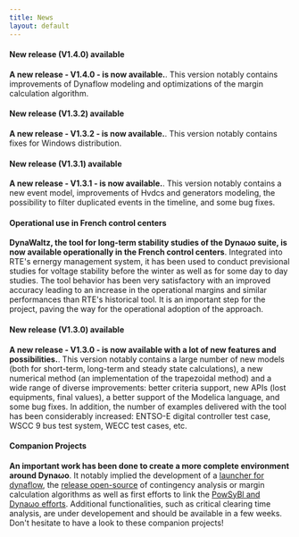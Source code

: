 ```yaml
---
title: News
layout: default
---
```

<!--
    Except where otherwise noted, content in this website is Copyright (c)
    2015-2020, RTE (http://www.rte-france.com) and licensed under a
    CC-BY-4.0 (https://creativecommons.org/licenses/by/4.0/)
    license. All rights reserved.
-->
<a name="V1.4.0Release"></a>

#### New release (V1.4.0) available

**A new release - V1.4.0 - is now available.**. This version notably contains improvements of Dynaflow modeling and optimizations of the margin calculation algorithm.

<a name="V1.3.2Release"></a>

#### New release (V1.3.2) available

**A new release - V1.3.2 - is now available.**. This version notably contains fixes for Windows distribution.

<a name="V1.3.1Release"></a>

#### New release (V1.3.1) available

**A new release - V1.3.1 - is now available.**. This version notably contains a new event model, improvements of Hvdcs and generators modeling, the possibility to filter duplicated events in the timeline, and some bug fixes.

<a name="OperationalUse"></a>

#### Operational use in French control centers

**DynaWaltz, the tool for long-term stability studies of the Dyna&omega;o suite, is now available operationally in the French control centers**. Integrated into RTE's ernergy management system, it has been used to conduct previsional studies for voltage stability before the winter as well as for some day to day studies. The tool behavior has been very satisfactory with an improved accuracy leading to an increase in the operational margins and similar performances than RTE's historical tool. It is an important step for the project, paving the way for the operational adoption of the approach.

<a name="V1.3.0Release"></a>

#### New release (V1.3.0) available

**A new release - V1.3.0 - is now available with a lot of new features and possibilities.**. This version notably contains a large number of new models (both for short-term, long-term and steady state calculations), a new numerical method (an implementation of the trapezoidal method) and a wide range of diverse improvements: better criteria support, new APIs (lost equipments, final values), a better support of the Modelica language, and some bug fixes. In addition, the number of examples delivered with the tool has been considerably increased: ENTSO-E digital controller test case, WSCC 9 bus test system, WECC test cases, etc. 

<a name="Features"></a>

#### Companion Projects

**An important work has been done to create a more complete environment around Dyna&omega;o**. It notably implied the development of a [launcher for dynaflow](https://github.com/dynawo/dynaflow-launcher), the [release open-source](https://github.com/dynawo/dynawo-algorithms) of contingency analysis or margin calculation algorithms as well as first efforts to link the [PowSyBl and Dyna&omega;o efforts](https://github.com/powsybl/powsybl-dynawo). Additional functionalities, such as critical clearing time analysis, are under developement and should be available in a few weeks. Don't hesitate to have a look to these companion projects!
